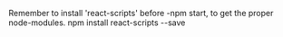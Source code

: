 Remember to install 'react-scripts' before -npm start, to get the proper node-modules.
npm install react-scripts --save

